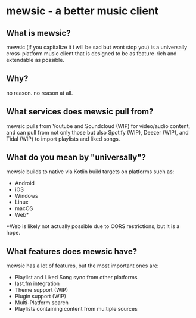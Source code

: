 # mewsic - a better music client

## What is mewsic?
mewsic (if you capitalize it i will be sad but wont stop you) is a universally cross-platform music client
that is designed to be as feature-rich and extendable as possible.

## Why?
no reason. no reason at all. 

## What services does mewsic pull from?
mewsic pulls from Youtube and Soundcloud (WIP) for video/audio content,
and can pull from not only those but also Spotify (WIP), Deezer (WIP), and Tidal (WIP)
to import playlists and liked songs.

## What do you mean by "universally"?
mewsic builds to native via Kotlin build targets on platforms such as:
- Android 
- iOS 
- Windows 
- Linux 
- macOS 
- Web*

*Web is likely not actually possible due to CORS restrictions, but it is a hope.

## What features does mewsic have?
mewsic has a lot of features, but the most important ones are:
- Playlist and Liked Song sync from other platforms
- last.fm integration 
- Theme support (WIP)
- Plugin support (WIP)
- Multi-Platform search
- Playlists containing content from multiple sources
